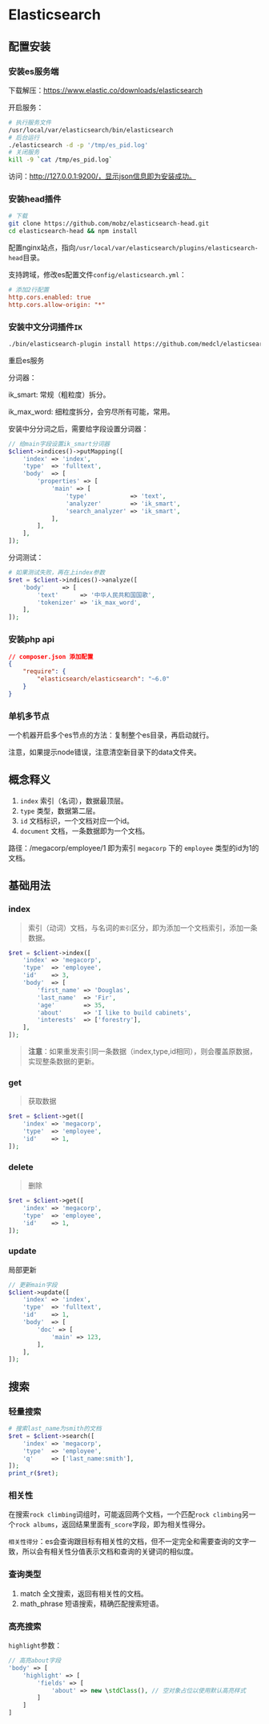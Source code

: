 # Elasticsearch



## 配置安装

### 安装es服务端

下载解压：https://www.elastic.co/downloads/elasticsearch

开启服务：

```bash
# 执行服务文件
/usr/local/var/elasticsearch/bin/elasticsearch
# 后台运行
./elasticsearch -d -p '/tmp/es_pid.log'
# 关闭服务
kill -9 `cat /tmp/es_pid.log`
```

访问：http://127.0.0.1:9200/，显示json信息即为安装成功。

### 安装head插件

```bash
# 下载
git clone https://github.com/mobz/elasticsearch-head.git
cd elasticsearch-head && npm install
```

配置nginx站点，指向`/usr/local/var/elasticsearch/plugins/elasticsearch-head`目录。

支持跨域，修改es配置文件`config/elasticsearch.yml`：

```ini
# 添加2行配置
http.cors.enabled: true
http.cors.allow-origin: "*"
```

### 安装中文分词插件`IK`

```bash
./bin/elasticsearch-plugin install https://github.com/medcl/elasticsearch-analysis-ik/releases/download/v6.2.2/elasticsearch-analysis-ik-6.2.2.zip
```

重启es服务

分词器：

ik_smart: 常规（粗粒度）拆分。

ik_max_word: 细粒度拆分，会穷尽所有可能，常用。

安装中分分词之后，需要给字段设置分词器：

```php
// 给main字段设置ik_smart分词器
$client->indices()->putMapping([
    'index' => 'index',
    'type'  => 'fulltext',
    'body'  => [
        'properties' => [
            'main' => [
                'type'            => 'text',
                'analyzer'        => 'ik_smart',
                'search_analyzer' => 'ik_smart',
            ],
        ],
    ],
]);
```

分词测试：

```php
# 如果测试失败，再在上index参数
$ret = $client->indices()->analyze([
    'body'     => [
        'text'      => '中华人民共和国国歌',
        'tokenizer' => 'ik_max_word',
    ],
]);
```

### 安装php api

```json
// composer.json 添加配置
{
    "require": {
    	"elasticsearch/elasticsearch": "~6.0"
    }
}
```

### 单机多节点

一个机器开启多个es节点的方法：复制整个es目录，再启动就行。

注意，如果提示node错误，注意清空新目录下的data文件夹。



## 概念释义

1. `index` 索引（名词），数据最顶层。
2. `type` 类型，数据第二层。
3. `id` 文档标识，一个文档对应一个id。
4. `document` 文档，一条数据即为一个文档。

路径：/megacorp/employee/1 即为索引 `megacorp` 下的 `employee` 类型的id为1的文档。



## 基础用法

### index 

> 索引（动词）文档，与名词的`索引`区分，即为添加一个文档索引，添加一条数据。

```php
$ret = $client->index([
    'index' => 'megacorp',
    'type'  => 'employee',
    'id'    => 3,
    'body'  => [
        'first_name' => 'Douglas',
        'last_name'  => 'Fir',
        'age'        => 35,
        'about'      => 'I like to build cabinets',
        'interests'  => ['forestry'],
    ],
]);
```

> **注意**：如果重发索引同一条数据（index,type,id相同），则会覆盖原数据，实现整条数据的更新。

### get

> 获取数据

```php
$ret = $client->get([
    'index' => 'megacorp',
    'type'  => 'employee',
    'id'    => 1,
]);
```

### delete

> 删除

```php
$ret = $client->get([
    'index' => 'megacorp',
    'type'  => 'employee',
    'id'    => 1,
]);
```

### update

局部更新

```php
// 更新main字段
$client->update([
    'index' => 'index',
    'type'  => 'fulltext',
    'id'    => 1,
    'body'  => [
        'doc' => [
            'main' => 123,
        ],
    ],
]);
```



## 搜索

### 轻量搜索

```php
# 搜索last_name为smith的文档
$ret = $client->search([
    'index' => 'megacorp',
    'type'  => 'employee',
    'q'     => ['last_name:smith'],
]);
print_r($ret);
```

### 相关性

在搜索`rock climbing`词组时，可能返回两个文档，一个匹配`rock climbing`另一个`rock albums`，返回结果里面有`_score`字段，即为相关性得分。

`相关性得分`：es会查询跟目标有相关性的文档，但不一定完全和需要查询的文字一致，所以会有相关性分值表示文档和查询的关键词的相似度。

### 查询类型

1. match 全文搜索，返回有相关性的文档。
2. math_phrase 短语搜索，精确匹配搜索短语。

### 高亮搜索

`highlight`参数：

```php
// 高亮about字段
'body' => [
    'highlight' => [
        'fields' => [
            'about' => new \stdClass(), // 空对象占位以使用默认高亮样式
        ]
    ]
]
```

